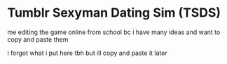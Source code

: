 # Tumblr Sexyman Dating Sim (TSDS)
me editing the game online from school bc i have many ideas and want to copy and paste them

i forgot what i put here tbh but ill copy and paste it later
